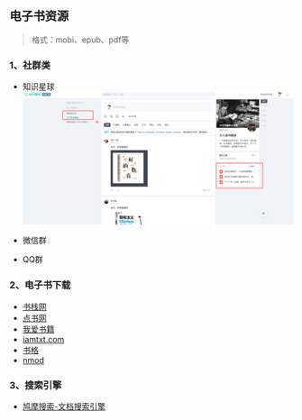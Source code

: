 ## 电子书资源
> 格式：mobi、epub、pdf等

### 1、社群类
- 知识星球
![](https://github.com/guoshijie/UseFulTools/blob/main/01-txt/img/%E7%9F%A5%E8%AF%86%E6%98%9F%E7%90%83.png)

- 微信群
![]()

- QQ群

### 2、电子书下载
- [书栈网](https://www.bookstack.cn/)
- [点书网](http://www.gezhongshu.com/forum.php)
- [我爱书籍](http://www.52book.me/)
- [iamtxt.com](https://www.iamtxt.com/)
- [书格](https://new.shuge.org/)
- [nmod](https://www.nmod.net/)

### 3、搜索引擎
- [鸠摩搜索-文档搜索引擎](https://www.jiumodiary.com/)



